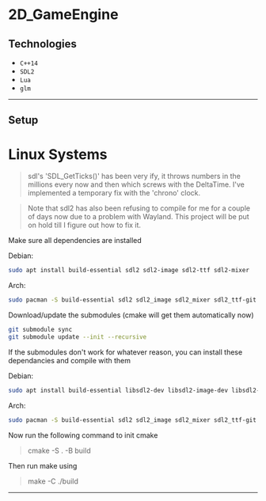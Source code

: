 # 2D_GameEngine

## Technologies

- `C++14`
- `SDL2`
- `Lua`
- `glm`

---

## Setup

# Linux Systems

> sdl's 'SDL_GetTicks()' has been very ify, it throws numbers in the millions every now and then which screws with the DeltaTime. I've implemented a temporary fix with the 'chrono' clock.

> Note that sdl2 has also been refusing to compile for me for a couple of days now due to a problem with Wayland. This project will be put on hold till I figure out how to fix it.

Make sure all dependencies are installed

Debian:
```bash
sudo apt install build-essential sdl2 sdl2-image sdl2-ttf sdl2-mixer
```

Arch:
```bash
sudo pacman -S build-essential sdl2 sdl2_image sdl2_mixer sdl2_ttf-git
```

Download/update the submodules (cmake will get them automatically now)
```bash
git submodule sync
git submodule update --init --recursive
```

If the submodules don't work for whatever reason, you can install these dependancies and compile with them

Debian:
```bash
sudo apt install build-essential libsdl2-dev libsdl2-image-dev libsdl2-ttf-dev libsdl2-mixer-dev liblua5.3-dev glm
```

Arch:
```bash
sudo pacman -S build-essential sdl2 sdl2_image sdl2_mixer sdl2_ttf-git lua glm
```

Now run the following command to init cmake

> cmake -S . -B build

Then run make using

> make -C ./build

---
